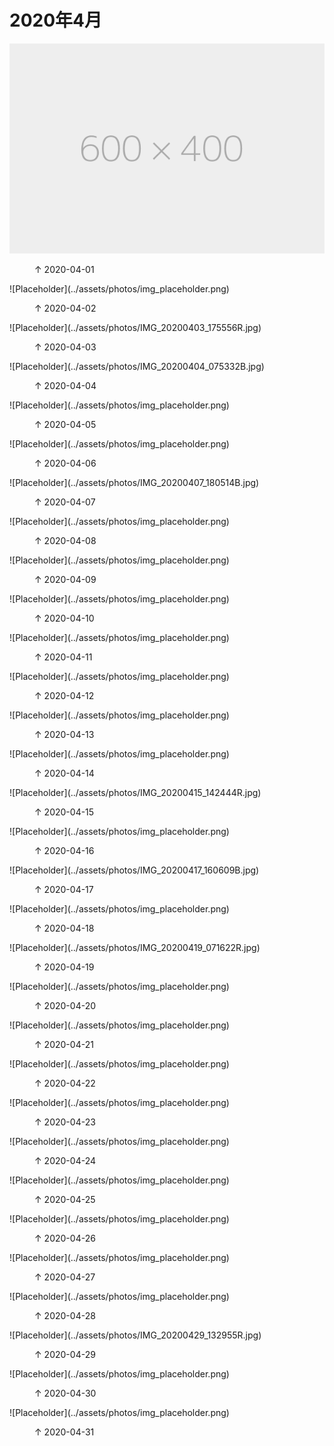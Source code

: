 
# 2020年4月


![Placeholder](../assets/photos/img_placeholder.png)
<figure>
  <figcaption>&#x2191; 2020-04-01 </figcaption>
</figure>
![Placeholder](../assets/photos/img_placeholder.png)
<figure>
  <figcaption>&#x2191; 2020-04-02 </figcaption>
</figure>
![Placeholder](../assets/photos/IMG_20200403_175556R.jpg)
<figure>
  <figcaption>&#x2191; 2020-04-03 </figcaption>
</figure>
![Placeholder](../assets/photos/IMG_20200404_075332B.jpg)
<figure>
  <figcaption>&#x2191; 2020-04-04 </figcaption>
</figure>
![Placeholder](../assets/photos/img_placeholder.png)
<figure>
  <figcaption>&#x2191; 2020-04-05 </figcaption>
</figure>
![Placeholder](../assets/photos/img_placeholder.png)
<figure>
  <figcaption>&#x2191; 2020-04-06 </figcaption>
</figure>
![Placeholder](../assets/photos/IMG_20200407_180514B.jpg)
<figure>
  <figcaption>&#x2191; 2020-04-07 </figcaption>
</figure>
![Placeholder](../assets/photos/img_placeholder.png)
<figure>
  <figcaption>&#x2191; 2020-04-08</figcaption>
</figure>
![Placeholder](../assets/photos/img_placeholder.png)
<figure>
  <figcaption>&#x2191; 2020-04-09 </figcaption>
</figure>
![Placeholder](../assets/photos/img_placeholder.png)
<figure>
  <figcaption>&#x2191; 2020-04-10 </figcaption>
</figure>
![Placeholder](../assets/photos/img_placeholder.png)
<figure>
  <figcaption>&#x2191; 2020-04-11 </figcaption>
</figure>
![Placeholder](../assets/photos/img_placeholder.png)
<figure>
  <figcaption>&#x2191; 2020-04-12 </figcaption>
</figure>
![Placeholder](../assets/photos/img_placeholder.png)
<figure>
  <figcaption>&#x2191; 2020-04-13 </figcaption>
</figure>
![Placeholder](../assets/photos/img_placeholder.png)
<figure>
  <figcaption>&#x2191; 2020-04-14 </figcaption>
</figure>
![Placeholder](../assets/photos/IMG_20200415_142444R.jpg)
<figure>
  <figcaption>&#x2191; 2020-04-15 </figcaption>
</figure>
![Placeholder](../assets/photos/img_placeholder.png)
<figure>
  <figcaption>&#x2191; 2020-04-16 </figcaption>
</figure>
![Placeholder](../assets/photos/IMG_20200417_160609B.jpg)
<figure>
  <figcaption>&#x2191; 2020-04-17 </figcaption>
</figure>
![Placeholder](../assets/photos/img_placeholder.png)
<figure>
  <figcaption>&#x2191; 2020-04-18 </figcaption>
</figure>
![Placeholder](../assets/photos/IMG_20200419_071622R.jpg)
<figure>
  <figcaption>&#x2191; 2020-04-19 </figcaption>
</figure>
![Placeholder](../assets/photos/img_placeholder.png)
<figure>
  <figcaption>&#x2191; 2020-04-20 </figcaption>
</figure>
![Placeholder](../assets/photos/img_placeholder.png)
<figure>
  <figcaption>&#x2191; 2020-04-21 </figcaption>
</figure>
![Placeholder](../assets/photos/img_placeholder.png)
<figure>
  <figcaption>&#x2191; 2020-04-22 </figcaption>
</figure>
![Placeholder](../assets/photos/img_placeholder.png)
<figure>
  <figcaption>&#x2191; 2020-04-23 </figcaption>
</figure>
![Placeholder](../assets/photos/img_placeholder.png)
<figure>
  <figcaption>&#x2191; 2020-04-24 </figcaption>
</figure>
![Placeholder](../assets/photos/img_placeholder.png)
<figure>
  <figcaption>&#x2191; 2020-04-25 </figcaption>
</figure>
![Placeholder](../assets/photos/img_placeholder.png)
<figure>
  <figcaption>&#x2191; 2020-04-26 </figcaption>
</figure>
![Placeholder](../assets/photos/img_placeholder.png)
<figure>
  <figcaption>&#x2191; 2020-04-27 </figcaption>
</figure>
![Placeholder](../assets/photos/img_placeholder.png)
<figure>
  <figcaption>&#x2191; 2020-04-28 </figcaption>
</figure>
![Placeholder](../assets/photos/IMG_20200429_132955R.jpg)
<figure>
  <figcaption>&#x2191; 2020-04-29 </figcaption>
</figure>
![Placeholder](../assets/photos/img_placeholder.png)
<figure>
  <figcaption>&#x2191; 2020-04-30 </figcaption>
</figure>
![Placeholder](../assets/photos/img_placeholder.png)
<figure>
  <figcaption>&#x2191; 2020-04-31 </figcaption>
</figure>
